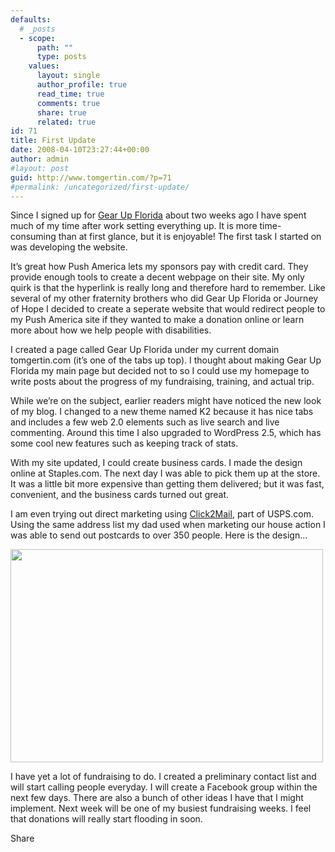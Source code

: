 ```yaml
---
defaults:
  # _posts
  - scope:
      path: ""
      type: posts
    values:
      layout: single
      author_profile: true
      read_time: true
      comments: true
      share: true
      related: true
id: 71
title: First Update
date: 2008-04-10T23:27:44+00:00
author: admin
#layout: post
guid: http://www.tomgertin.com/?p=71
#permalink: /uncategorized/first-update/
---
```

Since I signed up for [Gear Up Florida](http://www.tomgertin.com/gearupflorida/) about two weeks ago I have spent much of my time after work setting everything up. It is more time-consuming than at first glance, but it is enjoyable! The first task I started on was developing the website.

It’s great how Push America lets my sponsors pay with credit card. They provide enough tools to create a decent webpage on their site. My only quirk is that the hyperlink is really long and therefore hard to remember. Like several of my other fraternity brothers who did Gear Up Florida or Journey of Hope I decided to create a seperate website that would redirect people to my Push America site if they wanted to make a donation online or learn more about how we help people with disabilities.

I created a page called Gear Up Florida under my current domain tomgertin.com (it’s one of the tabs up top). I thought about making Gear Up Florida my main page but decided not to so I could use my homepage to write posts about the progress of my fundraising, training, and actual trip.

While we’re on the subject, earlier readers might have noticed the new look of my blog. I changed to a new theme named K2 because it has nice tabs and includes a few web 2.0 elements such as live search and live commenting. Around this time I also upgraded to WordPress 2.5, which has some cool new features such as keeping track of stats.

With my site updated, I could create business cards. I made the design online at Staples.com. The next day I was able to pick them up at the store. It was a little bit more expensive than getting them delivered; but it was fast, convenient, and the business cards turned out great.

I am even trying out direct marketing using [Click2Mail](http://www.click2mail.com/), part of USPS.com. Using the same address list my dad used when marketing our house action I was able to send out postcards to over 350 people. Here is the design…

[<img class="alignnone size-full wp-image-73" title="guf_post2" src="http://www.tomgertin.com/blog/wp-content/uploads/2008/04/guf_post2.png" alt="" width="500" height="341" />](http://www.tomgertin.com/blog/wp-content/uploads/2008/04/guf_post2.png)

I have yet a lot of fundraising to do. I created a preliminary contact list and will start calling people everyday. I will create a Facebook group within the next few days. There are also a bunch of other ideas I have that I might implement. Next week will be one of my busiest fundraising weeks. I feel that donations will really start flooding in soon.

<div class="addtoany_share_save_container addtoany_content_bottom">
  <div class="a2a_kit a2a_kit_size_32 addtoany_list a2a_target" id="wpa2a_17">
    <a class="a2a_dd addtoany_share_save" href="https://www.addtoany.com/share_save"><img src="http://www.tomgertin.com/blog/wp-content/plugins/add-to-any/share_save_171_16.png" width="171" height="16" alt="Share" /></a>
  </div>
</div>